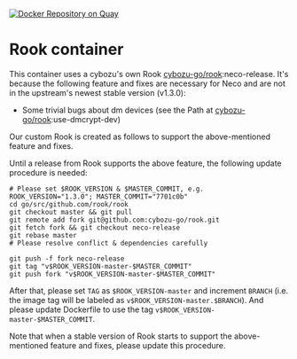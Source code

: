 [![Docker Repository on Quay](https://quay.io/repository/cybozu/rook/status "Docker Repository on Quay")](https://quay.io/repository/cybozu/rook)

Rook container
==============

This container uses a cybozu's own Rook [cybozu-go/rook][]:neco-release. It's because the following feature and fixes are necessary for Neco and are not in the upstream's newest stable version (v1.3.0):

* Some trivial bugs about dm devices  (see the Path at [cybozu-go/rook][]:use-dmcrypt-dev)

Our custom Rook is created as follows to support the above-mentioned feature and fixes.

Until a release from Rook supports the above feature, the following update procedure is needed:

```
# Please set $ROOK_VERSION & $MASTER_COMMIT, e.g. ROOK_VERSION="1.3.0"; MASTER_COMMIT="7701c0b"
cd go/src/github.com/rook/rook
git checkout master && git pull
git remote add fork git@github.com:cybozu-go/rook.git
git fetch fork && git checkout neco-release
git rebase master
# Please resolve conflict & dependencies carefully

git push -f fork neco-release
git tag "v$ROOK_VERSION-master-$MASTER_COMMIT"
git push fork "v$ROOK_VERSION-master-$MASTER_COMMIT"
```

After that, please set `TAG` as `$ROOK_VERSION-master` and increment `BRANCH` (i.e. the image tag will be labeled as `v$ROOK_VERSION-master.$BRANCH`). And please update Dockerfile to use the tag `v$ROOK_VERSION-master-$MASTER_COMMIT`.

Note that when a stable version of Rook starts to support the above-mentioned feature and fixes, please update this procedure.

[rook]: https://github.com/rook/rook
[cybozu-go/rook]: https://github.com/cybozu-go/rook

